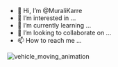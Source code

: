 - 👋 Hi, I’m @MuraliKarre
- 👀 I’m interested in ...
- 🌱 I’m currently learning ...
- 💞️ I’m looking to collaborate on ...
- 📫 How to reach me ...

<!---
MuraliKarre/MuraliKarre is a ✨ special ✨ repository because its `README.md` (this file) appears on your GitHub profile.
You can click the Preview link to take a look at your changes.
--->
![vehicle_moving_animation](https://user-images.githubusercontent.com/37564618/146408790-6efced6b-4b42-4433-b470-f241e255f315.gif)
